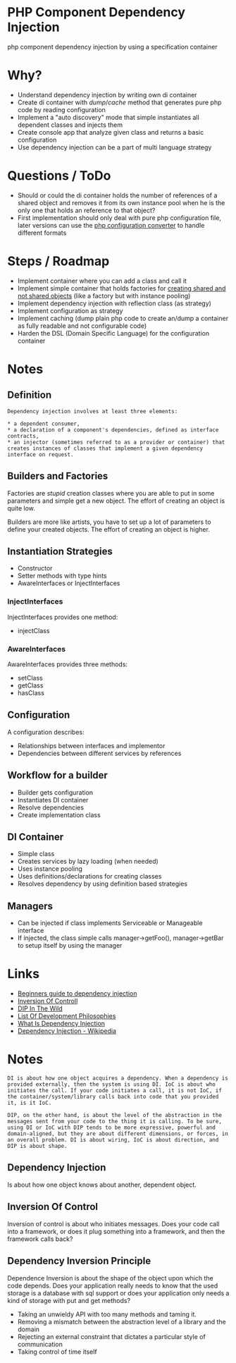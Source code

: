 # PHP Component Dependency Injection

php component dependency injection by using a specification container

# Why?

* Understand dependency injection by writing own di container
* Create di container with *dump*/*cache* method that generates pure php code by reading configuration
* Implement a "auto discovery" mode that simple instantiates all dependent classes and injects them
* Create console app that analyze given class and returns a basic configuration
* Use dependency injection can be a part of multi language strategy

# Questions / ToDo

* Should or could the di container holds the number of references of a shared object and removes it from its own instance pool when he is the only one that holds an reference to that object?
* First implementation should only deal with pure php configuration file, later versions can use the [php configuration converter](https://github.com/stevleibelt/php_component_converter) to handle different formats

# Steps / Roadmap

* Implement container where you can add a class and call it
* Implement simple container that holds factories for [creating shared and not shared objects](http://tutorials.jenkov.com/dependency-injection/butterfly-container.html) (like a factory but with instance pooling)
* Implement dependency injection with reflection class (as strategy)
* Implement configuration as strategy
* Implement caching (dump plain php code to create an/dump a container as fully readable and not configurable code)
* Harden the DSL (Domain Specific Language) for the configuration container

# Notes

## Definition

    Dependency injection involves at least three elements:

    * a dependent consumer,
    * a declaration of a component's dependencies, defined as interface contracts,
    * an injector (sometimes referred to as a provider or container) that creates instances of classes that implement a given dependency interface on request.

## Builders and Factories

Factories are *stupid* creation classes where you are able to put in some parameters and simple get a new object. The effort of creating an object is quite low.

Builders are more like artists, you have to set up a lot of parameters to define your created objects. The effort of creating an object is higher.

## Instantiation Strategies

* Constructor
* Setter methods with type hints
* AwareInterfaces or InjectInterfaces

### InjectInterfaces

InjectInterfaces provides one method:

* injectClass

### AwareInterfaces

AwareInterfaces provides three methods:

* setClass
* getClass
* hasClass

## Configuration

A configuration describes:

* Relationships between interfaces and implementor
* Dependencies between different services by references

## Workflow for a builder

* Builder gets configuration
* Instantiates DI container
* Resolve dependencies
* Create implementation class

## DI Container

* Simple class
* Creates services by lazy loading (when needed)
* Uses instance pooling
* Uses definitions/declarations for creating classes
* Resolves dependency by using definition based strategies

## Managers

* Can be injected if class implements Serviceable or Manageable interface
* If injected, the class simple calls manager->getFoo(), manager->getBar to setup itself by using the manager

# Links

* [Beginners guide to dependency injection](http://www.theserverside.com/news/1321158/A-beginners-guide-to-Dependency-Injection)
* [Inversion Of Controll](http://martinfowler.com/articles/injection.html)
* [DIP In The Wild](http://martinfowler.com/articles/dipInTheWild.html)
* [List Of Development Philosophies](http://en.wikipedia.org/wiki/List_of_software_development_philosophies)
* [What Is Dependency Injection](http://tutorials.jenkov.com/dependency-injection/index.html)
* [Dependency Injection - Wikipedia](https://en.wikipedia.org/wiki/Dependency_injection#PHP)

# Notes

    DI is about how one object acquires a dependency. When a dependency is provided externally, then the system is using DI. IoC is about who initiates the call. If your code initiates a call, it is not IoC, if the container/system/library calls back into code that you provided it, is it IoC.

    DIP, on the other hand, is about the level of the abstraction in the messages sent from your code to the thing it is calling. To be sure, using DI or IoC with DIP tends to be more expressive, powerful and domain-aligned, but they are about different dimensions, or forces, in an overall problem. DI is about wiring, IoC is about direction, and DIP is about shape.

## Dependency Injection

Is about how one object knows about another, dependent object.

## Inversion Of Control

Inversion of control is about who initiates messages. Does your code call into a framework, or does it plug something into a framework, and then the framework calls back?

## Dependency Inversion Principle

Dependence Inversion is about the shape of the object upon which the code depends. Does your application really needs to know that the used storage is a database with sql support or does your application only needs a kind of storage with put and get methods?

* Taking an unwieldy API with too many methods and taming it.
* Removing a mismatch between the abstraction level of a library and the domain
* Rejecting an external constraint that dictates a particular style of communication
* Taking control of time itself
